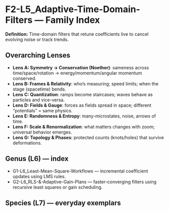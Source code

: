 # F2-L5_Adaptive-Time-Domain-Filters — Family Index
**Definition:** Time-domain filters that retune coefficients live to cancel evolving noise or track trends.
## Overarching Lenses

- **Lens A: Symmetry -> Conservation (Noether)**: sameness across time/space/rotation → energy/momentum/angular momentum conserved.
- **Lens B: Frames & Relativity**: who’s measuring; speed limits; when the stage (spacetime) bends.
- **Lens C: Quantization**: ramps become staircases; waves behave as particles and vice-versa.
- **Lens D: Fields & Gauge**: forces as fields spread in space; different “potentials” = same physics.
- **Lens E: Randomness & Entropy**: many-microstates, noise, arrows of time.
- **Lens F: Scale & Renormalization**: what matters changes with zoom; universal behavior emerges.
- **Lens G: Topology & Phases**: protected counts (knots/holes) that survive deformations.

## Genus (L6) — index
- G1-L6_Least-Mean-Square-Workflows — incremental coefficient updates using LMS rules.
- G2-L6_RLS-&-Adaptive-Gain-Plans — faster-converging filters using recursive least squares or gain scheduling.
## Species (L7) — everyday exemplars

